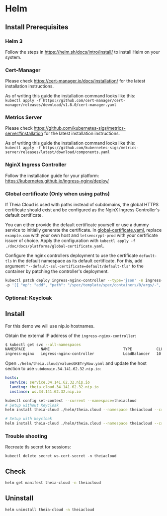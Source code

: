 # Helm

## Install Prerequisites

### Helm 3

Follow the steps in https://helm.sh/docs/intro/install/ to install Helm on your system.

### Cert-Manager

Please check https://cert-manager.io/docs/installation/ for the latest installation instructions.

As of writing this guide the installation command looks like this:\
`kubectl apply -f https://github.com/cert-manager/cert-manager/releases/download/v1.8.0/cert-manager.yaml`

### Metrics Server

Please check https://github.com/kubernetes-sigs/metrics-server#installation for the latest installation instructions.

As of writing this guide the installation command looks like this:\
`kubectl apply -f https://github.com/kubernetes-sigs/metrics-server/releases/latest/download/components.yaml`

### NginX Ingress Controller

Follow the installation guide for your platform:\
https://kubernetes.github.io/ingress-nginx/deploy/

### Global certificate (Only when using paths)

If Theia Cloud is used with paths instead of subdomains, the global HTTPS certificate should exist and be configured as the NginX Ingress Controller's default certificate.

You can either provide the default certificate yourself or use a dummy service to initially generate the certificate.
In [global-certificate.yaml](./platforms/global-certificate.yaml), replace `example.com` with your own host and `letsencrypt-prod` with your certificate issuer of choice.
Apply the configuration with `kubectl apply -f  ./doc/docs/platforms/global-certificate.yaml`.

Configure the nginx controllers deployment to use the certificate `default-tls` in the default namespace as its default certificate.
For this, add argument `"--default-ssl-certificate=default/default-tls"` to the container by patching the controller's deployment.

```bash
kubectl patch deploy ingress-nginx-controller --type='json' -n ingress-nginx \
-p '[{ "op": "add", "path": "/spec/template/spec/containers/0/args/-", "value": "--default-ssl-certificate=default/default-tls" }]'
```

### Optional: Keycloak

## Install

For this demo we will use nip.io hostnames.

Obtain the external IP address of the `ingress-nginx-controller`:

```bash
$ kubectl get svc --all-namespaces
NAMESPACE       NAME                                 TYPE           CLUSTER-IP     EXTERNAL-IP    PORT(S)                      AGE
ingress-nginx   ingress-nginx-controller             LoadBalancer   10.52.4.129    34.141.62.32   80:32507/TCP,443:32114/TCP   11m

```

Open `./helm/theia.cloud/valuesGKETryNow.yaml` and update the host section to use `subdomain.34.141.62.32.nip.io`:

```yaml
hosts:
  service: service.34.141.62.32.nip.io
  landing: theia.cloud.34.141.62.32.nip.io
  instance: ws.34.141.62.32.nip.io
```

```bash
kubectl config set-context --current --namespace=theiacloud
# Setup without Keycloak
helm install theia-cloud ./helm/theia.cloud --namespace theiacloud --create-namespace

# Setup with keycloak
helm install theia-cloud ./helm/theia.cloud --namespace theiacloud --create-namespace --values ./helm/theia.cloud/valuesKeycloak.yaml
```

### Trouble shooting

Recreate tls secret for sessions:

`kubectl delete secret ws-cert-secret -n theiacloud`

## Check

```bash
helm get manifest theia-cloud -n theiacloud
```

## Uninstall

```bash
helm uninstall theia-cloud -n theiacloud
```
